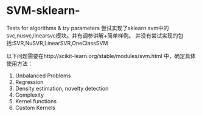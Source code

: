 # SVM-sklearn-
Tests for algorithms &amp; try parameters
尝试实现了sklearn.svm中的svc,nusvc,linearsvc模块。并有调参讲解+简单样例。
并没有尝试实现的包括:SVR,NuSVR,LinearSVR,OneClassSVM

以下问题需要在http://scikit-learn.org/stable/modules/svm.html 中，确定具体使用方法：
1. Unbalanced Problems
2. Regression
3. Density estimation, novelty detection
4. Complexity
5. Kernel functions
6. Custom Kernels
